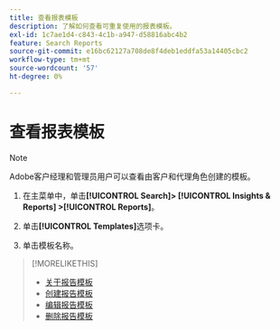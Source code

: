 ```yaml
---
title: 查看报表模板
description: 了解如何查看可重复使用的报表模板。
exl-id: 1c7ae1d4-c843-4c1b-a947-d58816abc4b2
feature: Search Reports
source-git-commit: e16bc62127a708de8f4deb1eddfa53a14405cbc2
workflow-type: tm+mt
source-wordcount: '57'
ht-degree: 0%

---
```


# 查看报表模板

>[!NOTE]
>
>Adobe客户经理和管理员用户可以查看由客户和代理角色创建的模板。

1. 在主菜单中，单击&#x200B;**[!UICONTROL Search]> [!UICONTROL Insights & Reports] >[!UICONTROL Reports]**。

1. 单击&#x200B;**[!UICONTROL Templates]**&#x200B;选项卡。

1. 单击模板名称。

>[!MORELIKETHIS]
>
>* [关于报告模板](template-about.md)
>* [创建报告模板](template-create.md)
>* [编辑报告模板](template-edit.md)
>* [删除报告模板](template-delete.md)
